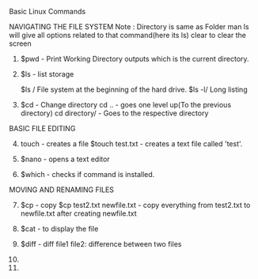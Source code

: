 Basic Linux Commands

NAVIGATING THE FILE SYSTEM
Note : Directory is same as Folder
       man ls will give all options related to that command(here its ls)
       clear to clear the screen

1. $pwd - Print Working Directory
	outputs which is the current directory.
2. $ls - list storage
	
   $ls /   File system at the beginning of the hard drive.
   $ls -l/ Long listing

	
3. $cd - Change directory
	cd .. - goes one level up(To the previous directory)
	cd directory/ - Goes to the respective directory

BASIC FILE EDITING

4. touch - creates a file
	$touch test.txt - creates a text file called 'test'.

5. $nano - opens a text editor

6. $which - checks if command is installed.

MOVING AND RENAMING FILES
 
7. $cp - copy
	 $cp test2.txt newfile.txt - copy everything from test2.txt to newfile.txt after creating newfile.txt

8. $cat - to display the file

9. $diff - diff file1 file2: difference between two files

10. 

11. 

